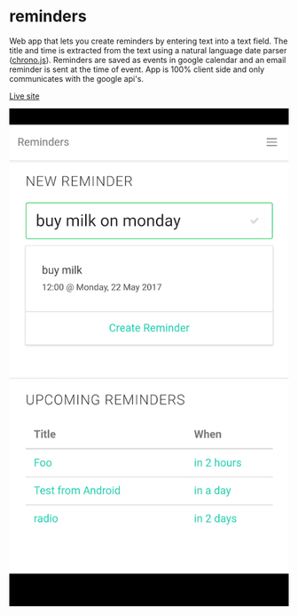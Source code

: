 # reminders

Web app that lets you create reminders by entering text into a text field. The title and time is extracted from the text
using a natural language date parser ([chrono.js](https://github.com/wanasit/chrono)). Reminders are saved as events in google calendar and an email reminder
is sent at the time of event. App is 100% client side and only communicates with the google api's.

[Live site](https://reminders.rasmussen.io)


![Android screenshot](/screenshots/android.png?raw=true)
